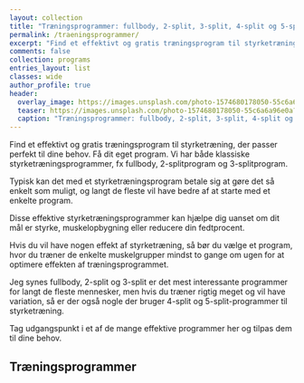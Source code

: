 ```yaml
---
layout: collection
title: "Træningsprogrammer: fullbody, 2-split, 3-split, 4-split og 5-split styrketræning"
permalink: /traeningsprogrammer/
excerpt: "Find et effektivt og gratis træningsprogram til styrketræning, der passer perfekt til dine behov. Få dit eget program. Vi har både klassiske styrketræningsprogrammer, fx fullbody, 2-splitprogram og 3-splitprogram."
comments: false
collection: programs
entries_layout: list
classes: wide
author_profile: true
header:
  overlay_image: https://images.unsplash.com/photo-1574680178050-55c6a6a96e0a?ixlib=rb-1.2.1&ixid=eyJhcHBfaWQiOjEyMDd9&auto=format&fit=crop&w=1950&q=80
  teaser: https://images.unsplash.com/photo-1574680178050-55c6a6a96e0a?ixlib=rb-1.2.1&ixid=eyJhcHBfaWQiOjEyMDd9&auto=format&fit=crop&w=1050&q=80
  caption: "Træningsprogrammer: fullbody, 2-split, 3-split, 4-split og 5-split styrketræning"
---
```


Find et effektivt og gratis træningsprogram til styrketræning, der passer perfekt til dine behov. Få dit eget program. Vi har både klassiske styrketræningsprogrammer, fx fullbody, 2-splitprogram og 3-splitprogram.

Typisk kan det med et styrketræningsprogram betale sig at gøre det så enkelt som muligt, og langt de fleste vil have bedre af at starte med et enkelte program.

Disse effektive styrketræningsprogrammer kan hjælpe dig uanset om dit mål er styrke, muskelopbygning eller reducere din fedtprocent. 

Hvis du vil have nogen effekt af styrketræning, så bør du vælge et program, hvor du træner de enkelte muskelgrupper mindst to gange om ugen for at optimere effekten af træningsprogrammet.

Jeg synes fullbody, 2-split og 3-split er det mest interessante programmer for langt de fleste mennesker, men hvis du træner rigtig meget og vil have variation, så er der også nogle der bruger 4-split og 5-split-programmer til styrketræning.

Tag udgangspunkt i et af de mange effektive programmer her og tilpas dem til dine behov.

## Træningsprogrammer
